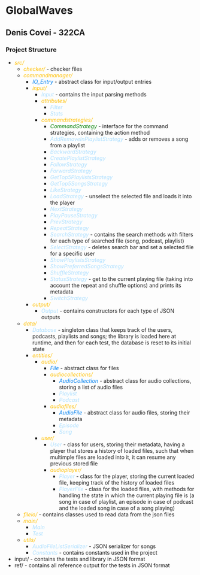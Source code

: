 # GlobalWaves
## Denis Covei - 322CA

### Project Structure
* <span style="color:#FFBF00">*src/*</span>
  * <span style="color:#FFBF00">*checker/*</span> - checker files
  * <span style="color:#FFBF00">*commandmanager/*</span>
    * <span style="color:#0080f0">*IO_Entry*</span> - abstract class for input/output entries
    * <span style="color:#FFBF00">*input/*</span>
      * <span style="color:#ADDFFF">*Input*</span> - contains the input parsing methods
      * <span style="color:#FFBF00">*attributes/*</span>
        * <span style="color:#ADDFFF">*Filter*</span> 
        * <span style="color:#ADDFFF">*Stats*</span>
      * <span style="color:#FFBF00">*commandstrategies/*</span>
        * <span style="color:green">*CommandStrategy*</span> - interface for the command strategies, containing the action method
        * <span style="color:#ADDFFF">*AddRemoveInPlaylistStrategy*</span> - adds or removes a song from a playlist
        * <span style="color:#ADDFFF">*BackwardStrategy*</span>
        * <span style="color:#ADDFFF">*CreatePlaylistStrategy*</span>
        * <span style="color:#ADDFFF">*FollowStrategy*</span>
        * <span style="color:#ADDFFF">*ForwardStrategy*</span>
        * <span style="color:#ADDFFF">*GetTop5PlaylistsStrategy*</span>
        * <span style="color:#ADDFFF">*GetTop5SongsStrategy*</span>
        * <span style="color:#ADDFFF">*LikeStrategy*</span>
        * <span style="color:#ADDFFF">*LoadStrategy*</span> - unselect the selected file and loads it into the player
        * <span style="color:#ADDFFF">*NextStrategy*</span>
        * <span style="color:#ADDFFF">*PlayPauseStrategy*</span>
        * <span style="color:#ADDFFF">*PrevStrategy*</span>
        * <span style="color:#ADDFFF">*RepeatStrategy*</span>
        * <span style="color:#ADDFFF">*SearchStrategy*</span> - contains the search methods with filters for each type of searched file (song, podcast, playlist)
        * <span style="color:#ADDFFF">*SelectStrategy*</span> - deletes search bar and set a selected file for a specific user
        * <span style="color:#ADDFFF">*ShowPlaylistsStrategy*</span>
        * <span style="color:#ADDFFF">*ShowPreferredSongsStrategy*</span>
        * <span style="color:#ADDFFF">*ShuffleStrategy*</span>
        * <span style="color:#ADDFFF">*StatusStrategy*</span> - get to the current playing file (taking into account the repeat and shuffle options) and prints its metadata
        * <span style="color:#ADDFFF">*SwitchStrategy*</span>
    * <span style="color:#FFBF00">*output/*</span>
      * <span style="color:#ADDFFF">*Output*</span> - contains constructors for each type of JSON outputs
  * <span style="color:#FFBF00">*data/*</span>
    * <span style="color:#ADDFFF">*Database*</span> - singleton class that keeps track of the users, podcasts, playlists and songs; the library is loaded here at runtime, and then for each test, the database is reset to its initial state
    * <span style="color:#FFBF00">*entities/*</span>
      * <span style="color:#FFBF00">*audio/*</span>
        * <span style="color:#0080f0">*File*</span> - abstract class for files
        * <span style="color:#FFBF00">*audiocollections/*</span>
          * <span style="color:#0080f0">*AudioCollection*</span> - abstract class for audio collections, storing a list of audio files
          * <span style="color:#ADDFFF">*Playlist*</span>
          * <span style="color:#ADDFFF">*Podcast*</span>
        * <span style="color:#FFBF00">*audiofiles/*</span>
          * <span style="color:#0080f0">*AudioFile*</span> - abstract class for audio files, storing their metadata
          * <span style="color:#ADDFFF">*Episode*</span>
          * <span style="color:#ADDFFF">*Song*</span>
      * <span style="color:#FFBF00">*user/*</span>
        * <span style="color:#ADDFFF">*User*</span> - class for users, storing their metadata, having a player that stores a history of loaded files, such that when multimple files are loaded into it, it can resume any previous stored file
        * <span style="color:#FFBF00">*audioplayer/*</span>
          * <span style="color:#ADDFFF">*Player*</span> - class for the player, storing the current loaded file, keeping track of the history of loaded files
          * <span style="color:#ADDFFF">*PlayerFile*</span> - class for the loaded files, with methods for handling the state in which the current playing file is (a song in case of playlist, an episode in case of podcast and the loaded song in case of a song playing)
  * <span style="color:#FFBF00">*fileio/*</span> - contains classes used to read data from the json files
  * <span style="color:#FFBF00">*main/*</span>
      * <span style="color:#ADDFFF">*Main*</span>
      * <span style="color:#ADDFFF">*Test*</span>
  * <span style="color:#FFBF00">*utils/*</span>
    * <span style="color:#ADDFFF">*AudioFileListSerializer*</span> - JSON serializer for songs
    * <span style="color:#ADDFFF">*Constants*</span> - contains constants used in the project
* input/ - contains the tests and library in JSON format
* ref/ - contains all reference output for the tests in JSON format